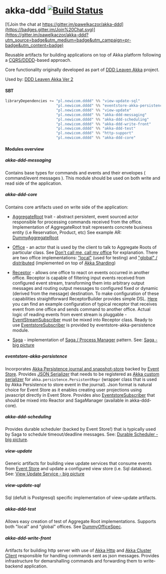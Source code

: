 akka-ddd [![Build Status](https://travis-ci.org/pawelkaczor/akka-ddd.svg?branch=master)](https://travis-ci.org/pawelkaczor/akka-ddd)
========

[![Join the chat at https://gitter.im/pawelkaczor/akka-ddd](https://badges.gitter.im/Join%20Chat.svg)](https://gitter.im/pawelkaczor/akka-ddd?utm_source=badge&utm_medium=badge&utm_campaign=pr-badge&utm_content=badge)

Reusable artifacts for building applications on top of Akka platform following a [CQRS/DDDD](http://abdullin.com/post/dddd-cqrs-and-other-enterprise-development-buzz-words)-based approach.

Core functionality originally developed as part of [DDD Leaven Akka](https://github.com/pawelkaczor/ddd-leaven-akka) project.

Used by: [DDD Leaven Akka Ver 2](https://github.com/pawelkaczor/ddd-leaven-akka-v2)

#### SBT

```scala
libraryDependencies += "pl.newicom.dddd" %% "view-update-sql"             % "1.0.4-M2",
                       "pl.newicom.dddd" %% "eventstore-akka-persistence" % "1.0.4-M2",
                       "pl.newicom.dddd" %% "view-update"                 % "1.0.4-M2",
                       "pl.newicom.dddd" %% "akka-ddd-messaging"          % "1.0.4-M2",
                       "pl.newicom.dddd" %% "akka-ddd-scheduling"         % "1.0.4-M2",
                       "pl.newicom.dddd" %% "akka-ddd-write-front"        % "1.0.4-M2",
                       "pl.newicom.dddd" %% "akka-ddd-test"               % "1.0.4-M2",
                       "pl.newicom.dddd" %% "http-support"                % "1.0.4-M2",
                       "pl.newicom.dddd" %% "akka-ddd-core"               % "1.0.4-M2"
```

#### Modules overview

##### akka-ddd-messaging
Contains base types for commands and events and their envelopes ( command/event messages ).
This module should be used on both write and read side of the application.

##### akka-ddd-core
Contains core artifacts used on write side of the application:

- [AggregateRoot](akka-ddd-core/src/main/scala/pl/newicom/dddd/aggregate/AggregateRoot.scala) trait -
abstract persistent, event sourced actor responsible for processing commands received from the office.
Implementation of AggregateRoot trait represents concrete business entity (i.e Reservation, Product, etc)
See example AR: [DummyAggregateRoot](akka-ddd-test/src/test/scala/pl/newicom/dddd/test/dummy/DummyAggregateRoot.scala)

- [Office](akka-ddd-core/src/main/scala/pl/newicom/dddd/office/Office.scala) -
an actor that is used by the client to talk to Aggregate Roots of particular class.
See [Don't call me, call my office](http://pkaczor.blogspot.com/2014/04/reactive-ddd-with-akka-lesson-2.html) for explanation.
There are two office implementations: ["local"](akka-ddd-test/src/main/scala/pl/newicom/dddd/office/LocalOffice.scala)
(used for testing) and ["global" / distributed](akka-ddd-core/src/main/scala/pl/newicom/dddd/cluster/ShardingSupport.scala)
(implemented on top of [Akka Sharding](http://doc.akka.io/docs/akka/snapshot/scala/cluster-sharding.html))

- [Receptor](akka-ddd-core/src/main/scala/pl/newicom/dddd/process/Receptor.scala) -
allows one office to react on events occurred in another office. Receptor is capable of filtering input events received from configured event stream, transforming them into arbitrary output messages and routing output messages to configured fixed or dynamic (derived from the message) destination. To make configuration of these capabilities straightforward ReceptorBuilder provides simple DSL. [Here](https://github.com/pawelkaczor/ddd-leaven-akka-v2/blob/master/shipping-write-back/src/main/scala/ecommerce/shipping/PaymentReceptor.scala) you can find an example configuration of typical receptor that receives event from one office and sends command to another office. Actual logic of reading events from event stream is pluggable - [EventStreamSubscriber](akka-ddd-messaging/src/main/scala/pl/newicom/dddd/messaging/event/EventStreamSubscriber.scala) must be mixed into Receptor class. Ready to use [EventstoreSubscriber](eventstore-akka-persistence/src/main/scala/pl/newicom/eventstore/EventstoreSubscriber.scala) is provided by eventstore-akka-persistence module.

- [Saga](akka-ddd-core/src/main/scala/pl/newicom/dddd/process/Saga.scala) - implementation of [Saga / Process Manager](https://msdn.microsoft.com/en-us/library/jj591569.aspx) pattern. See: [Saga - big picture](project/diagrams/Saga.png)

##### eventstore-akka-persistence
Incorporates [Akka Persistence journal and snapshot-store](https://github.com/pawelkaczor/EventStore.Akka.Persistence) backed by [Event Store](http://geteventstore.com). Provides [JSON Serializer](eventstore-akka-persistence/src/main/scala/pl/newicom/eventstore/Json4sEsSerializer.scala) that needs to be registered as [Akka custom serializer](http://doc.akka.io/docs/akka/snapshot/scala/persistence.html#Custom_serialization) for ```akka.persistence.PersistentRepr``` (wrapper class that is used by Akka Persistence to store event in the journal). Json format is natural choice for Event Store as it enables creating user projections using javascript directly in Event Store. Provides also [EventstoreSubscriber](eventstore-akka-persistence/src/main/scala/pl/newicom/eventstore/EventstoreSubscriber.scala) that should be mixed into Reactor and SagaManager (available in akka-ddd-core).

##### akka-ddd-scheduling
Provides durable scheduler (backed by Event Store!) that is typically used by Saga to schedule timeout/deadline messages. See: [Durable Scheduler - big picture](project/diagrams/DurableScheduler.png).

##### view-update
Generic artifacts for building view update services that consume events from [Event Store](http://geteventstore.com/) and update a configured view store (i.e. Sql database). See: [View Update Service - big picture](https://github.com/pawelkaczor/akka-ddd/wiki/View-Update-Service)

##### view-update-sql
Sql (defult is Postgresql) specific implementation of view-update artifacts.

##### akka-ddd-test
Allows easy creation of test of Aggregate Root implementations. Supports both "local" and "global" offices. See [DummyOfficeSpec](https://github.com/pawelkaczor/akka-ddd/blob/master/akka-ddd-test/src/test/scala/pl/newicom/dddd/test/dummy/DummyOfficeSpec.scala).

##### akka-ddd-write-front
Artifacts for building http server with use of [Akka Http](http://doc.akka.io/docs/akka-stream-and-http-experimental/1.0-M4/scala/http/index.html) and [Akka Cluster Client](http://doc.akka.io/docs/akka/snapshot/scala/cluster-client.html) responsible for handling commands sent as json messages. Provides infrastructure for demarshalling commands and forwarding them to write-backend application.

